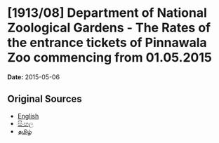 # [1913/08] Department of National Zoological Gardens - The Rates of the entrance tickets of Pinnawala Zoo commencing from 01.05.2015

**Date:** 2015-05-06

## Original Sources

- [English](https://documents.gov.lk/view/extra-gazettes/2015/5/1913-08_E.pdf)
- [සිංහල](https://documents.gov.lk/view/extra-gazettes/2015/5/1913-08_S.pdf)
- [தமிழ்](https://documents.gov.lk/view/extra-gazettes/2015/5/1913-08_T.pdf)
